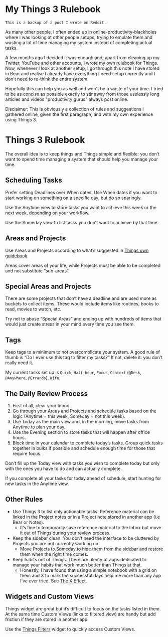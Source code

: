 #  My Things 3 Rulebook

```
This is a backup of a post I wrote on Reddit.
```

As many other people, I often ended up in online-productivity-blackholes where I was looking at other people setups, trying to emulate them and wasting a lot of time managing my system instead of completing actual tasks.

A few months ago I decided it was enough and, apart from cleaning up my Twitter, YouTube and other accounts, I wrote my own rulebook for Things. Now, whenever I look at another setup, I go through this note I have stored in Bear and realise I already have everything I need setup correctly and I don't need to re-think the entire system.

Hopefully this can help you as well and won't be a waste of your time. I tried to be as concise as possible exactly to stir away from those uselessly long articles and videos "productivity gurus" always post online.

Disclaimer: This is obviously a collection of rules and suggestions I gathered online, given the first paragraph, and with my own experience using Things 3.

# Things 3 Rulebook
The overall idea is to keep things and Things simple and flexible: you don’t want to spend time managing a system that should help you manage your time.

## Scheduling Tasks
Prefer setting Deadlines over When dates. Use When dates if you want to start working on something on a specific day, but do so sparingly. 

Use the Anytime view to store tasks you want to achieve this week or the next week, depending on your workflow.

Use the Someday view to list tasks you don’t want to achieve by that time.
	
## Areas and Projects
Use Areas and Projects according to what’s suggested in [Things own guidebook](https://culturedcode.com/things/guide/). 

Areas cover areas of your life, while Projects must be able to be completed and not substitute “sub-areas”.

## Special Areas and Projects
There are some projects that don’t have a deadline and are used more as buckets to collect items. These would include items like routines, books to read, movies to watch, etc.

Try not to abuse “Special Areas” and ending up with hundreds of items that would just create stress in your mind every time you see them.  

## Tags
Keep tags to a minimum to not overcomplicate your system. A good rule of thumb is “Do I ever use this tag to filter my tasks?” If not, delete it: you don’t really need it.

My current tasks set up is `Quick`, `Half-hour`, `Focus`, `Context` (`@Desk`, `@Anywhere`, `@Errands`), `Wife`.

## The Daily Review Process
1. First of all, clear your Inbox
2. Go through your Areas and Projects and schedule tasks based on the logic (Anytime = this week, Someday = not this week). 
3. Use Today as the main view and, in the morning, move tasks from Anytime to plan your day. 
4. Use the Evening section to store tasks that will happen after office hours.
5. Block time in your calendar to complete today’s tasks. Group quick tasks together in bulks if possible and schedule enough time for those that require focus. 

Don’t fill up the Today view with tasks you wish to complete today but only with the ones you have to do and can actually complete.

If you complete all your tasks for today ahead of schedule, start hunting for new tasks in the Anytime view.  

## Other Rules
* Use Things 3 to list only actionable tasks. Reference material can be linked in the Project notes or in a Project note stored in another app (i.e Bear or Notes). 
  * It’s fine to temporarily save reference material to the Inbox but move it out of Things during your review process.
* Keep the sidebar clean. You don’t need the interface to be cluttered by Projects you are not currently working on. 
  * Move Projects to Someday to hide them from the sidebar and restore them when the right time comes.
* Keep habits out of Things. There are plenty of apps dedicated to manage your habits that work much better than Things at that.
  * Honestly, I have found that using a simple notebook with a grid on them and X to mark the successful days help me more than any app I’ve ever tried. See [The X Effect](https://www.reddit.com/r/theXeffect/). 

## Widgets and Custom Views 
Things widget are great but it’s difficult to focus on the tasks listed in them. At the same time Custom Views (links to filtered view) are handy but add friction if they are stored in another app. 

Use the [Things Filters](https://www.icloud.com/shortcuts/8ed2b0541f334315a83b349234e91e22) widget to quickly access Custom Views.

